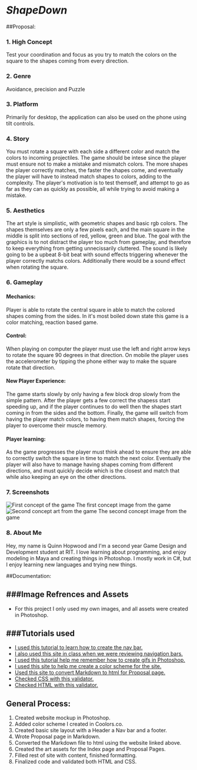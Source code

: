 # *ShapeDown*
##Proposal:
### 1. High Concept
Test your coordination and focus as you try to match the colors on the square to the shapes coming from every direction.

### 2. Genre
Avoidance, precision and Puzzle

### 3. Platform
Primarily for desktop, the application can also be used on the phone using tilt controls.

### 4. Story
You must rotate a square with each side a different color and match the colors to incoming projectiles. The game should be intese since the player must ensure not to make a mistake and mismatch colors. The more shapes the player correctly matches, the faster the shapes come, and eventually the player will have to instead match shapes to colors, adding to the complexity. The player's motivation is to test themself, and attempt to go as far as they can as quickly as possible, all while trying to avoid making a mistake.

### 5. Aesthetics
The art style is simplistic, with geometric shapes and basic rgb colors. The shapes themselves are only a few pixels each, and the main square in the middle is split into sections of red, yellow, green and blue. The goal with the graphics is to not distract the player too much from gameplay, and therefore to keep everything from getting unnecissarily cluttered. The sound is likely going to be a upbeat 8-bit beat with sound effects triggering whenever the player correctly matchs colors. Additionally there would be a sound effect when rotating the square.

### 6. Gameplay
#### Mechanics:
Player is able to rotate the central square in able to match the colored shapes coming from the sides. In it's most boiled down state this game is a color matching, reaction based game.
#### Control:
When playing on computer the player must use the left and right arrow keys to rotate the square 90 degrees in that direction. On mobile the player uses the accelerometer by tipping the phone either way to make the square rotate that direction.
#### New Player Experience:
The game starts slowly by only having a few block drop slowly from the simple pattern. After the player gets a few correct the shapess start speeding up, and if the player continues to do well then the shapes start coming in from the sides and the bottom. Finally, the game will switch from having the player match colors, to having them match shapes, forcing the player to overcome their muscle memory.
#### Player learning:
As the game progresses the player must think ahead to ensure they are able to correctly switch the square in time to match the next color. Eventually the player will also have to manage having shapes coming from different directions, and must quickly decide which is the closest and match that while also keeping an eye on the other directions.

### 7. Screenshots
<img href="mockup1" alt="First concept of the game">
The first concept image from the game
<img href="mockup2" alt="Second concept art from the game">
The second concept image from the game

### 8. About Me
Hey, my name is Quinn Hopwood and I'm a second year Game Design and Development student at RIT. I love learning about programming, and enjoy modeling in Maya and creating things in Photoshop. I mostly work in C#, but I enjoy learning new languages and trying new things.

##Documentation:


###Image Refrences and Assets
---------------------------

*   For this project I only used my own images, and all assets were created in Photoshop.

###Tutorials used
---------------

*   [I used this tutorial to learn how to create the nav bar.](https://www.w3schools.com/css/css_navbar.asp)
*   [I also used this site in class when we were reviewing navigation bars.](http://css.maxdesign.com.au/floatutorial/tutorial0601.htm)
*   [I used this tutorial help me remember how to create gifs in Photoshop.](https://blog.hubspot.com/marketing/how-to-create-animated-gif-quick-tip-ht)
*   [I used this site to help me create a color scheme for the site.](https://coolors.co/403f4c-fffcf2-252422-2e4756-16262e)
*   [Used this site to convert Markdown to html for Proposal page.](https://www.browserling.com/tools/markdown-to-html)
*   [Checked CSS with this validator.](https://jigsaw.w3.org/css-validator/)
*   [Checked HTML with this validator.](https://validator.w3.org/)

General Process:
----------------

1.  Created website mockup in Photoshop.
2.  Added color scheme I created in Coolors.co.
3.  Created basic site layout with a Header a Nav bar and a footer.
4.  Wrote Proposal page in Markdown.
5.  Converted the Markdown file to html using the website linked above.
6.  Created the art assets for the Index page and Proposal Pages.
7.  Filled rest of site with content, finished formatting.
8.  Finalized code and validated both HTML and CSS.

